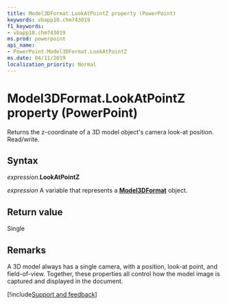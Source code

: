 ```yaml
---
title: Model3DFormat.LookAtPointZ property (PowerPoint)
keywords: vbapp10.chm743019
f1_keywords:
- vbapp10.chm743019
ms.prod: powerpoint
api_name:
- PowerPoint.Model3DFormat.LookAtPointZ
ms.date: 04/11/2019
localization_priority: Normal
---
```



# Model3DFormat.LookAtPointZ property (PowerPoint)

Returns the z-coordinate of a 3D model object's camera look-at position. Read/write.

## Syntax

_expression_.**LookAtPointZ**

_expression_ A variable that represents a **[Model3DFormat](PowerPoint.Model3DFormat.md)** object.


## Return value

Single

## Remarks

A 3D model always has a single camera, with a position, look-at point, and field-of-view. Together, these properties all control how the model image is captured and displayed in the document.




[!include[Support and feedback](~/includes/feedback-boilerplate.md)]